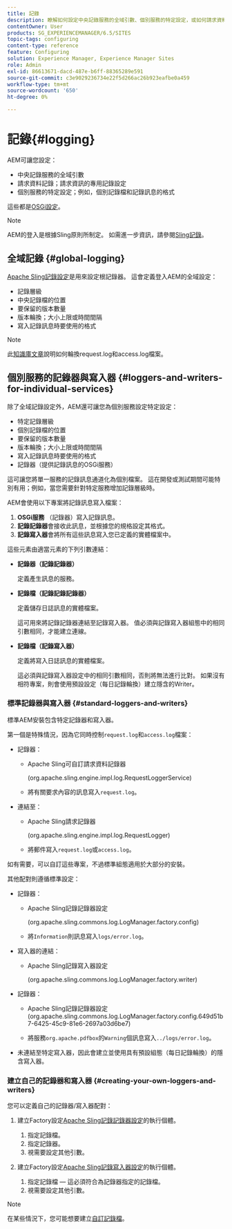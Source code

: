 ```yaml
---
title: 記錄
description: 瞭解如何設定中央記錄服務的全域引數、個別服務的特定設定，或如何請求資料記錄。
contentOwner: User
products: SG_EXPERIENCEMANAGER/6.5/SITES
topic-tags: configuring
content-type: reference
feature: Configuring
solution: Experience Manager, Experience Manager Sites
role: Admin
exl-id: 86613671-dacd-487e-b6ff-88365289e591
source-git-commit: c3e9029236734e22f5d266ac26b923eafbe0a459
workflow-type: tm+mt
source-wordcount: '650'
ht-degree: 0%

---
```


# 記錄{#logging}

AEM可讓您設定：

* 中央記錄服務的全域引數
* 請求資料記錄；請求資訊的專用記錄設定
* 個別服務的特定設定；例如，個別記錄檔和記錄訊息的格式

這些都是[OSGi設定](/help/sites-deploying/configuring-osgi.md)。

>[!NOTE]
>
>AEM的登入是根據Sling原則所制定。 如需進一步資訊，請參閱[Sling記錄](https://sling.apache.org/site/logging.html)。

## 全域記錄 {#global-logging}

[Apache Sling記錄設定](/help/sites-deploying/osgi-configuration-settings.md)是用來設定根記錄器。 這會定義登入AEM的全域設定：

* 記錄層級
* 中央記錄檔的位置
* 要保留的版本數量
* 版本輪換；大小上限或時間間隔
* 寫入記錄訊息時要使用的格式

>[!NOTE]
>
>此[知識庫文章](https://helpx.adobe.com/experience-manager/kb/HowToRotateRequestAndAccessLog.html)說明如何輪換request.log和access.log檔案。

## 個別服務的記錄器與寫入器 {#loggers-and-writers-for-individual-services}

除了全域記錄設定外，AEM還可讓您為個別服務設定特定設定：

* 特定記錄層級
* 個別記錄檔的位置
* 要保留的版本數量
* 版本輪換；大小上限或時間間隔
* 寫入記錄訊息時要使用的格式
* 記錄器（提供記錄訊息的OSGi服務）

這可讓您將單一服務的記錄訊息通道化為個別檔案。 這在開發或測試期間可能特別有用；例如，當您需要針對特定服務增加記錄層級時。

AEM會使用以下專案將記錄訊息寫入檔案：

1. **OSGi服務** （記錄器）寫入記錄訊息。
1. **記錄記錄器**&#x200B;會接收此訊息，並根據您的規格設定其格式。
1. **記錄寫入器**&#x200B;會將所有這些訊息寫入您已定義的實體檔案中。

這些元素由適當元素的下列引數連結：

* **記錄器（記錄記錄器）**

  定義產生訊息的服務。

* **記錄檔（記錄記錄記錄器）**

  定義儲存日誌訊息的實體檔案。

  這可用來將記錄記錄器連結至記錄寫入器。 值必須與記錄寫入器組態中的相同引數相同，才能建立連線。

* **記錄檔（記錄寫入器）**

  定義將寫入日誌訊息的實體檔案。

  這必須與記錄寫入器設定中的相同引數相同，否則將無法進行比對。 如果沒有相符專案，則會使用預設設定（每日記錄輪換）建立隱含的Writer。

### 標準記錄器與寫入器 {#standard-loggers-and-writers}

標準AEM安裝包含特定記錄器和寫入器。

第一個是特殊情況，因為它同時控制`request.log`和`access.log`檔案：

* 記錄器：

   * Apache Sling可自訂請求資料記錄器

     (org.apache.sling.engine.impl.log.RequestLoggerService)

   * 將有關要求內容的訊息寫入`request.log`。

* 連結至：

   * Apache Sling請求記錄器

     (org.apache.sling.engine.impl.log.RequestLogger)

   * 將郵件寫入`request.log`或`access.log`。

如有需要，可以自訂這些專案，不過標準組態適用於大部分的安裝。

其他配對則遵循標準設定：

* 記錄器：

   * Apache Sling記錄記錄器設定

     (org.apache.sling.commons.log.LogManager.factory.config)

   * 將`Information`則訊息寫入`logs/error.log`。

* 寫入器的連結：

   * Apache Sling記錄寫入器設定

     (org.apache.sling.commons.log.LogManager.factory.writer)

* 記錄器：

   * Apache Sling記錄記錄器設定
(org.apache.sling.commons.log.LogManager.factory.config.649d51b7-6425-45c9-81e6-2697a03d6be7)

   * 將服務`org.apache.pdfbox`的`Warning`個訊息寫入`../logs/error.log`。

* 未連結至特定寫入器，因此會建立並使用具有預設組態（每日記錄輪換）的隱含寫入器。

### 建立自己的記錄器和寫入器 {#creating-your-own-loggers-and-writers}

您可以定義自己的記錄器/寫入器配對：

1. 建立Factory設定[Apache Sling記錄記錄器設定](/help/sites-deploying/osgi-configuration-settings.md)的執行個體。

   1. 指定記錄檔。
   1. 指定記錄器。
   1. 視需要設定其他引數。

1. 建立Factory設定[Apache Sling記錄寫入器設定](/help/sites-deploying/osgi-configuration-settings.md)的執行個體。

   1. 指定記錄檔 — 這必須符合為記錄器指定的記錄檔。
   1. 視需要設定其他引數。

>[!NOTE]
>
>在某些情況下，您可能想要建立[自訂記錄檔](/help/sites-deploying/monitoring-and-maintaining.md#create-a-custom-log-file)。
